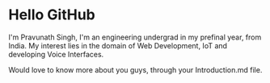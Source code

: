 # Hello GitHub

I'm Pravunath Singh, I'm an engineering undergrad in my prefinal year, from India. My interest lies in the domain of Web Development, IoT and developing Voice Interfaces.

Would love to know more about you guys, through your Introduction.md file.